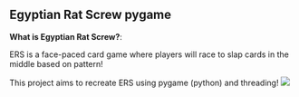 ## Egyptian Rat Screw pygame
**What is Egyptian Rat Screw?**: 

ERS is a face-paced card game where players will race to slap cards in the middle based on pattern!


This project aims to recreate ERS using pygame (python) and threading!
![](https://github.com/rodgiee/ERS-Project/blob/pyinstaller/read_images/ERS-demo-modified_v2.gif)

